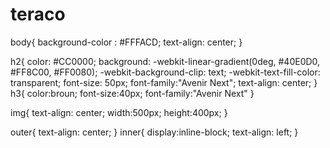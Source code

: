 # teraco
 body{
  background-color : #FFFACD;
  text-align: center;
}



h2{
	 color: #CC0000;
	 background: -webkit-linear-gradient(0deg, #40E0D0, #FF8C00, #FF0080);
	 -webkit-background-clip: text;
	 -webkit-text-fill-color: transparent;
	 font-size: 50px;
	 font-family:"Avenir Next";
	 text-align: center;
}
h3{
	color:broun;
	font-size:40px;
	font-family:"Avenir Next"
}

img{
	text-align: center;
	width:500px;
	height:400px;
}

outer{
	text-align: center;
}
inner{
	display:inline-block;
	text-align: left;
}

